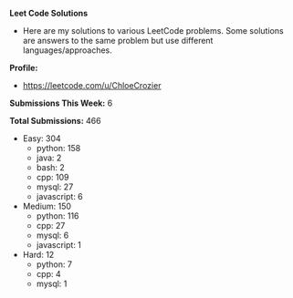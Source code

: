 **Leet Code Solutions**

- Here are my solutions to various LeetCode problems. Some solutions are answers to the same problem but use different languages/approaches.

**Profile:**

- https://leetcode.com/u/ChloeCrozier

**Submissions This Week:** 6

**Total Submissions:** 466
- Easy: 304
  - python: 158
  - java: 2
  - bash: 2
  - cpp: 109
  - mysql: 27
  - javascript: 6
- Medium: 150
  - python: 116
  - cpp: 27
  - mysql: 6
  - javascript: 1
- Hard: 12
  - python: 7
  - cpp: 4
  - mysql: 1